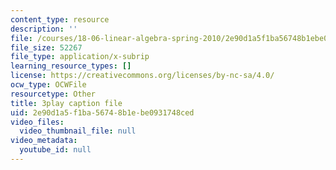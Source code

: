 ```yaml
---
content_type: resource
description: ''
file: /courses/18-06-linear-algebra-spring-2010/2e90d1a5f1ba56748b1ebe0931748ced_6-wh6yvk6uc.vtt
file_size: 52267
file_type: application/x-subrip
learning_resource_types: []
license: https://creativecommons.org/licenses/by-nc-sa/4.0/
ocw_type: OCWFile
resourcetype: Other
title: 3play caption file
uid: 2e90d1a5-f1ba-5674-8b1e-be0931748ced
video_files:
  video_thumbnail_file: null
video_metadata:
  youtube_id: null
---
```

